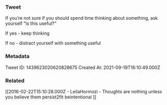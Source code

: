 ### Tweet
If you’re not sure if you should spend time thinking about something, ask yourself “Is this useful?” 

If yes - keep thinking

If no - distract yourself with something useful

### Metadata
Tweet ID: 1439623020620828675
Created At: 2021-09-19T16:10:49.000Z

### Related
[[2016-02-22T15:10:28.000Z - LeilaHormozi - Thoughts are nothing unless you believe them persist2fit beintentional ]]

